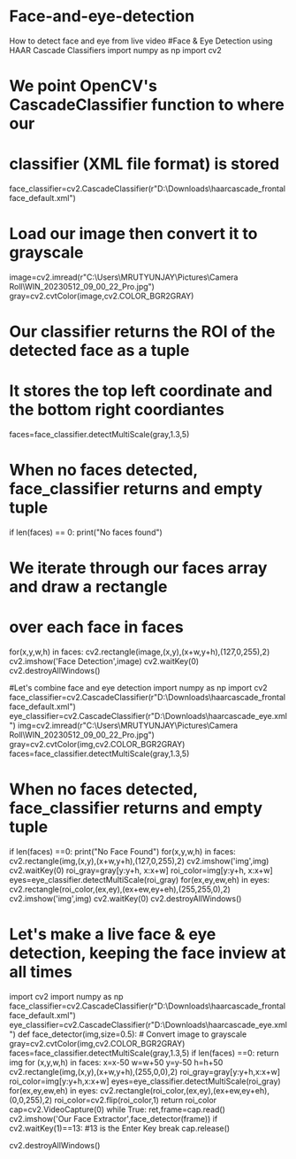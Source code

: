 # Face-and-eye-detection
How to detect face and eye from live video
#Face & Eye Detection using HAAR Cascade Classifiers
import numpy as np
import cv2
# We point OpenCV's CascadeClassifier function to where our 
# classifier (XML file format) is stored
face_classifier=cv2.CascadeClassifier(r"D:\Downloads\haarcascade_frontalface_default.xml")
# Load our image then convert it to grayscale
image=cv2.imread(r"C:\Users\MRUTYUNJAY\Pictures\Camera Roll\WIN_20230512_09_00_22_Pro.jpg")
gray=cv2.cvtColor(image,cv2.COLOR_BGR2GRAY)
# Our classifier returns the ROI of the detected face as a tuple
# It stores the top left coordinate and the bottom right coordiantes
faces=face_classifier.detectMultiScale(gray,1.3,5)
# When no faces detected, face_classifier returns and empty tuple
if len(faces) == 0:
    print("No faces found")
# We iterate through our faces array and draw a rectangle
# over each face in faces    
for(x,y,w,h) in faces:
    cv2.rectangle(image,(x,y),(x+w,y+h),(127,0,255),2)
    cv2.imshow('Face Detection',image)
    cv2.waitKey(0)
cv2.destroyAllWindows()

#Let's combine face and eye detection
import numpy as np
import cv2
face_classifier=cv2.CascadeClassifier(r"D:\Downloads\haarcascade_frontalface_default.xml")
eye_classifier=cv2.CascadeClassifier(r"D:\Downloads\haarcascade_eye.xml")
img=cv2.imread(r"C:\Users\MRUTYUNJAY\Pictures\Camera Roll\WIN_20230512_09_00_22_Pro.jpg")
gray=cv2.cvtColor(img,cv2.COLOR_BGR2GRAY)
faces=face_classifier.detectMultiScale(gray,1.3,5)
# When no faces detected, face_classifier returns and empty tuple
if len(faces) ==0:
    print("No Face Found")
for(x,y,w,h) in faces:
    cv2.rectangle(img,(x,y),(x+w,y+h),(127,0,255),2)
    cv2.imshow('img',img)
    cv2.waitKey(0)
    roi_gray=gray[y:y+h, x:x+w]
    roi_color=img[y:y+h, x:x+w]
    eyes=eye_classifier.detectMultiScale(roi_gray)
    for(ex,ey,ew,eh) in eyes:
        cv2.rectangle(roi_color,(ex,ey),(ex+ew,ey+eh),(255,255,0),2)
        cv2.imshow('img',img)
        cv2.waitKey(0)
cv2.destroyAllWindows()
# Let's make a live face & eye detection, keeping the face inview at all times
import cv2
import numpy as np
face_classifier=cv2.CascadeClassifier(r"D:\Downloads\haarcascade_frontalface_default.xml")
eye_classifier=cv2.CascadeClassifier(r"D:\Downloads\haarcascade_eye.xml")
def face_detector(img,size=0.5):
     # Convert image to grayscale
    gray=cv2.cvtColor(img,cv2.COLOR_BGR2GRAY)
    faces=face_classifier.detectMultiScale(gray,1.3,5)
    if len(faces) ==0:
        return img
    for (x,y,w,h) in faces:
        x=x-50
        w=w+50
        y=y-50
        h=h+50
        cv2.rectangle(img,(x,y),(x+w,y+h),(255,0,0),2)
        roi_gray=gray[y:y+h,x:x+w]
        roi_color=img[y:y+h,x:x+w]
        eyes=eye_classifier.detectMultiScale(roi_gray)
        for(ex,ey,ew,eh) in eyes:
            cv2.rectangle(roi_color,(ex,ey),(ex+ew,ey+eh),(0,0,255),2)
    roi_color=cv2.flip(roi_color,1)
    return roi_color
cap=cv2.VideoCapture(0)
while True:
    ret,frame=cap.read()
    cv2.imshow('Our Face Extractor',face_detector(frame))
    if cv2.waitKey(1)==13: #13 is the Enter Key
        break
cap.release()

cv2.destroyAllWindows()        
